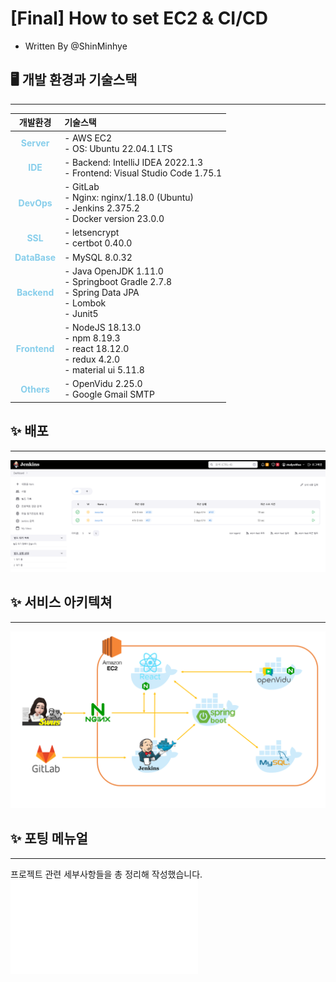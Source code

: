 # [Final] How to set EC2 & CI/CD

- Written By @ShinMinhye  


## **🖥️ 개발 환경과 기술스택**

---

|개발환경|기술스택|
|:--------------------:|:-------------------------|
| <span style="color:skyblue">**Server** | - AWS EC2<br>- OS: Ubuntu 22.04.1 LTS |
| <span style="color:skyblue">**IDE** | - Backend: IntelliJ IDEA 2022.1.3<br>- Frontend: Visual Studio Code 1.75.1 |
| <span style="color:skyblue">**DevOps** | - GitLab<br>- Nginx: nginx/1.18.0 (Ubuntu)<br>- Jenkins 2.375.2<br>- Docker version 23.0.0 |
| <span style="color:skyblue">**SSL** | - letsencrypt<br>- certbot 0.40.0 |
| <span style="color:skyblue">**DataBase** | - MySQL 8.0.32 |
| <span style="color:skyblue">**Backend** | - Java OpenJDK 1.11.0<br>- Springboot Gradle 2.7.8<br>- Spring Data JPA<br>- Lombok<br>- Junit5 |
| <span style="color:skyblue">**Frontend** | - NodeJS 18.13.0<br>- npm 8.19.3<br>- react 18.12.0<br>- redux 4.2.0<br>- material ui 5.11.8 |
| <span style="color:skyblue">**Others** | - OpenVidu 2.25.0<br>- Google Gmail SMTP |
  


## ✨ 배포

---

![젠킨스목록](./image/1_젠킨스목록.png)


## ✨ 서비스 아키텍쳐

---

![아키텍쳐](./image/2_아키텍쳐.png)


## ✨ 포팅 메뉴얼

---

프로젝트 관련 세부사항들을 총 정리해 작성했습니다.
![그룹 모집게시판](./StudyWithUs_포팅메뉴얼.pdf)